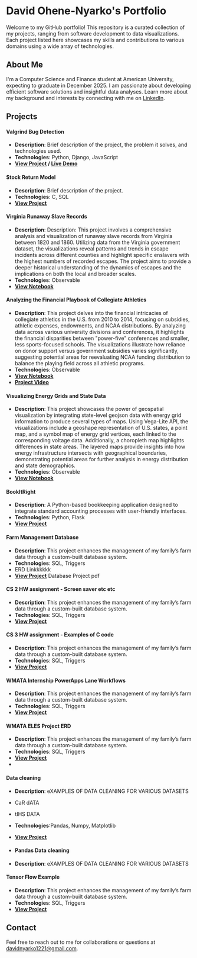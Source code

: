 # David Ohene-Nyarko's Portfolio

Welcome to my GitHub portfolio! This repository is a curated collection of my projects, ranging from software development to data visualizations. Each project listed here showcases my skills and contributions to various domains using a wide array of technologies.

## About Me

I'm a Computer Science and Finance student at American University, expecting to graduate in December 2025. I am passionate about developing efficient software solutions and insightful data analyses. Learn more about my background and interests by connecting with me on [LinkedIn](http://www.linkedin.com/in/david-ohene-nyarko-380007268).

## Projects

#### Valgrind Bug Detection
- **Description**: Brief description of the project, the problem it solves, and technologies used.
- **Technologies**: Python, Django, JavaScript
- **[View Project](GitHub_Link) / [Live Demo](Live_Demo_Link)**

#### Stock Return Model
- **Description**: Brief description of the project.
- **Technologies**: C, SQL
- **[View Project](GitHub_Link)**

#### Virginia Runaway Slave Records
- **Description**: Description: This project involves a comprehensive analysis and visualization of runaway slave records from Virginia between 1820 and 1860. Utilizing data from the Virginia government dataset, the visualizations reveal patterns and trends in escape incidents across different counties and highlight specific enslavers with the highest numbers of recorded escapes. The project aims to provide a deeper historical understanding of the dynamics of escapes and the implications on both the local and broader scales.
- **Technologies**: Observable
- **[View Notebook](https://observablehq.com/d/1b70354220e75e32)**

 #### Analyzing the Financial Playbook of Collegiate Athletics
- **Description**: This project delves into the financial intricacies of collegiate athletics in the U.S. from 2010 to 2014, focusing on subsidies, athletic expenses, endowments, and NCAA distributions. By analyzing data across various university divisions and conferences, it highlights the financial disparities between "power-five" conferences and smaller, less sports-focused schools. The visualizations illustrate how reliance on donor support versus government subsidies varies significantly, suggesting potential areas for reevaluating NCAA funding distribution to balance the playing field across all athletic programs.
- **Technologies**: Observable
- **[View Notebook](https://observablehq.com/d/cbd73d490244ddb7)**
- **[Project Video](https://www.veed.io/view/318e52e1-a956-4480-84ae-bcb2ee188714?panel=share)**

#### Visualizing Energy Grids and State Data
- **Description**: This project showcases the power of geospatial visualization by integrating state-level geojson data with energy grid information to produce several types of maps. Using Vega-Lite API, the visualizations include a geoshape representation of U.S. states, a point map, and a symbol map of energy grid vertices, each linked to the corresponding voltage data. Additionally, a choropleth map highlights differences in state areas. The layered maps provide insights into how energy infrastructure intersects with geographical boundaries, demonstrating potential areas for further analysis in energy distribution and state demographics.
- **Technologies**: Observable
- **[View Notebook](https://observablehq.com/d/9bf00035c53b602a)**

#### BookItRight
- **Description**: A Python-based bookkeeping application designed to integrate standard accounting processes with user-friendly interfaces.
- **Technologies**: Python, Flask
- **[View Project](GitHub_Link)**

#### Farm Management Database
- **Description**: This project enhances the management of my family’s farm data through a custom-built database system.
- **Technologies**: SQL, Triggers
- ERD Linkkkkkk
- **[View Project](GitHub_Link)** Database Project pdf

#### CS 2 HW assignment - Screen saver etc etc
- **Description**: This project enhances the management of my family’s farm data through a custom-built database system.
- **Technologies**: SQL, Triggers
- **[View Project](GitHub_Link)**

#### CS 3 HW assignment - Examples of C code
- **Description**: This project enhances the management of my family’s farm data through a custom-built database system.
- **Technologies**: SQL, Triggers
- **[View Project](GitHub_Link)**

#### WMATA Internship PowerApps Lane Workflows 
- **Description**: This project enhances the management of my family’s farm data through a custom-built database system.
- **Technologies**: SQL, Triggers
- **[View Project](GitHub_Link)**

#### WMATA ELES Project ERD
- **Description**: This project enhances the management of my family’s farm data through a custom-built database system.
- **Technologies**: SQL, Triggers
- **[View Project](GitHub_Link)**
- 
#### Data cleaning
- **Description**: eXAMPLES OF DATA CLEANING FOR VARIOUS DATASETS
- CaR dATA
- tIHS DATA
- **Technologies**:Pandas, Numpy, Matplotlib
- **[View Project](GitHub_Link)**

- #### Pandas Data cleaning
- **Description**: eXAMPLES OF DATA CLEANING FOR VARIOUS DATASETS

#### Tensor Flow Example
- **Description**: This project enhances the management of my family’s farm data through a custom-built database system.
- **Technologies**: SQL, Triggers
- **[View Project](GitHub_Link)**

## Contact

Feel free to reach out to me for collaborations or questions at [davidnyarko1221@gmail.com](mailto:davidnyarko1221@gmail.com).

